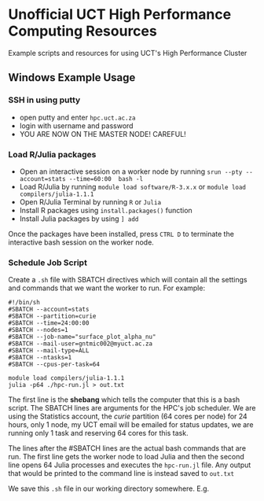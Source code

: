 # Unofficial UCT High Performance Computing Resources
Example scripts and resources for using UCT's High Performance Cluster

## Windows Example Usage

### SSH in using putty

* open putty and enter `hpc.uct.ac.za`
* login with username and password
* YOU ARE NOW ON THE MASTER NODE! CAREFUL!

### Load R/Julia packages

* Open an interactive session on a worker node by running `srun --pty --account=stats --time=60:00  bash -l`
* Load R/Julia by running `module load software/R-3.x.x` or `module load compilers/julia-1.1.1`
* Open R/Julia Terminal by running `R` or `Julia`
* Install R packages using `install.packages()` function
* Install Julia packages by using `] add `

Once the packages have been installed, press `CTRL D` to terminate the interactive bash session
on the worker node.

### Schedule Job Script

Create a `.sh` file with SBATCH directives which will contain all the settings and commands that we want the worker
to run. For example:
```
#!/bin/sh
#SBATCH --account=stats
#SBATCH --partition=curie
#SBATCH --time=24:00:00
#SBATCH --nodes=1
#SBATCH --job-name="surface_plot_alpha_nu"
#SBATCH --mail-user=gntmic002@myuct.ac.za
#SBATCH --mail-type=ALL
#SBATCH --ntasks=1
#SBATCH --cpus-per-task=64

module load compilers/julia-1.1.1
julia -p64 ./hpc-run.jl > out.txt

```
The first line is the __shebang__ which tells the computer that this is a bash script.
The SBATCH lines are arguments for the HPC's job scheduler. We are using the Statistics
account, the _curie_ partition (64 cores per node) for 24 hours, only 1 node, my UCT email will be emailed for status updates, we are running only 1 task and reserving 64 cores for this task.

The lines after the #SBATCH lines are the actual bash commands that are run. The first line
gets the worker node to load Julia and then the second line opens 64 Julia processes and
executes the `hpc-run.jl` file. Any output that would be printed to the command line is
instead saved to `out.txt`

We save this `.sh` file in our working directory somewhere. E.g.
